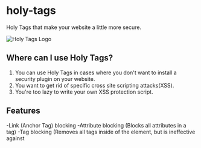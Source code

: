 # holy-tags
Holy Tags that make your website a little more secure.

![Holy Tags Logo](https://holy-tags.codesalvageon.repl.co/src/images/holytags.PNG)

## Where can I use Holy Tags?
1. You can use Holy Tags in cases where you don't want to install a security plugin on your website.
2. You want to get rid of specific cross site scripting attacks(XSS).
3. You're too lazy to write your own XSS protection script.

## Features
 -Link (Anchor Tag) blocking
 -Attribute blocking (Blocks all attributes in a tag)
 -Tag blocking (Removes all tags inside of the <crucifix> element, but is ineffective against <script> tags)
 -Removes HTML elements from the first form value automatically when forms are submitted
 -HTML Removal Function

## What Holy Tags can't do
 -Automatically remove HTML elements from the first form value from multiple forms
 -Block <script> tags using the <crucifix> tag

## How to use Holy Tags
Put this in your `<head>` tag somewhere...

```
<link href="https://holy-tags.codesalvageon.repl.co/src/css/holy.min.css" rel="stylesheet">
<script src="https://ajax.googleapis.com/ajax/libs/jquery/3.5.1/jquery.min.js"></script>
<script src="https://holy-tags.codesalvageon.repl.co/src/scripts/script.min.js"></script>
```
